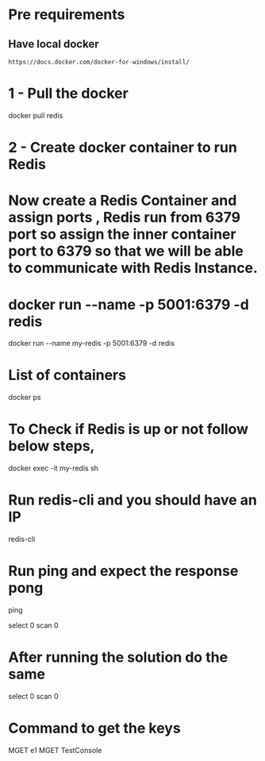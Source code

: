 ﻿# Pre requirements

## Have local docker

	https://docs.docker.com/docker-for-windows/install/

# 1 - Pull the docker

docker pull redis

# 2 - Create docker container to run Redis
# Now create a Redis Container and assign ports , Redis run from 6379 port so assign the inner container port to 6379 so that we will be able to communicate with Redis Instance.
# docker run --name <instance-name> -p  5001:6379 -d redis

docker run --name my-redis -p  5001:6379 -d redis

# List of containers

docker ps

# To Check if Redis is up or not follow below steps,

docker exec -it my-redis sh

# Run redis-cli and you should have an IP

redis-cli

# Run ping and expect the response pong

ping

select 0
scan 0

# After running the solution do the same

select 0
scan 0

# Command to get the keys

MGET e1
MGET TestConsole